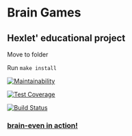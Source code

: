 # Brain Games
## Hexlet' educational project
Move to folder

Run `make install`

[![Maintainability](https://api.codeclimate.com/v1/badges/9c6e4a45028cd779d61f/maintainability)](https://codeclimate.com/github/CalledByThe4ire/project-lvl1-s412/maintainability)

[![Test Coverage](https://api.codeclimate.com/v1/badges/9c6e4a45028cd779d61f/test_coverage)](https://codeclimate.com/github/CalledByThe4ire/project-lvl1-s412/test_coverage)

[![Build Status](https://travis-ci.org/CalledByThe4ire/project-lvl1-s412.svg?branch=master)](https://travis-ci.org/CalledByThe4ire/project-lvl1-s412)

### [brain-even in action!](https://asciinema.org/connect/31def99f-c396-4a85-8936-f7bbc74c4425)



